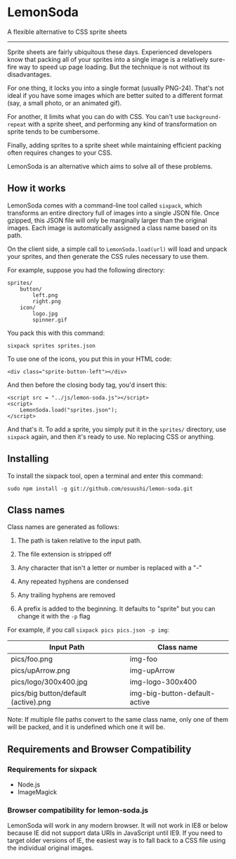 # LemonSoda

A flexible alternative to CSS sprite sheets

---

Sprite sheets are fairly ubiquitous these days. Experienced developers know that packing all of
your sprites into a single image is a relatively sure-fire way to speed up page loading. But the
technique is not without its disadvantages.

For one thing, it locks you into a single format (usually PNG-24). That's not ideal if you have
some images which are better suited to a different format (say, a small photo, or an animated gif).

For another, it limits what you can do with CSS. You can't use `background-repeat` with a sprite
sheet, and performing any kind of transformation on sprite tends to be cumbersome. 

Finally, adding sprites to a sprite sheet while maintaining efficient packing often requires changes
to your CSS.

LemonSoda is an alternative which aims to solve all of these problems.

## How it works

LemonSoda comes with a command-line tool called `sixpack`, which transforms an entire directory full
of images into a single JSON file. Once gzipped, this JSON file will only be marginally larger than
the original images. Each image is automatically assigned a class name based on its path.

On the client side, a simple call to `LemonSoda.load(url)` will load and unpack your sprites, and
then generate the CSS rules necessary to use them.

For example, suppose you had the following directory:

    sprites/
        button/
            left.png
            right.png
        icon/
            logo.jpg
            spinner.gif

You pack this with this command:

    sixpack sprites sprites.json

To use one of the icons, you put this in your HTML code:

    <div class="sprite-button-left"></div>

And then before the closing body tag, you'd insert this:

    <script src = "../js/lemon-soda.js"></script>
    <script>
        LemonSoda.load("sprites.json");
    </script>

And that's it. To add a sprite, you simply put it in the `sprites/` directory, use `sixpack` again,
and then it's ready to use. No replacing CSS or anything.

## Installing

To install the sixpack tool, open a terminal and enter this command:

    sudo npm install -g git://github.com/osuushi/lemon-soda.git


## Class names

Class names are generated as follows:

1. The path is taken relative to the input path.

1. The file extension is stripped off

1. Any character that isn't a letter or number is replaced with a "-"

1. Any repeated hyphens are condensed

1. Any trailing hyphens are removed

1. A prefix is added to the beginning. It defaults to "sprite" but you can change it with the `-p`
flag

For example, if you call `sixpack pics pics.json -p img`:

| Input Path                                    | Class name                                    |
| --------------------------------------------- | --------------------------------------------- |
| pics/foo.png                                  | img-foo                                       |
| pics/upArrow.png                              | img-upArrow                                   |
| pics/logo/300x400.jpg                         | img-logo-300x400                              |
| pics/big button/default (active).png          | img-big-button-default-active                 |

Note: If multiple file paths convert to the same class name, only one of them will be packed, and
it is undefined which one it will be.

## Requirements and Browser Compatibility

### Requirements for sixpack

* Node.js
* ImageMagick

### Browser compatibility for lemon-soda.js

LemonSoda will work in any modern browser. It will not work in IE8 or below because IE did not
support data URIs in JavaScript until IE9. If you need to target older versions of IE, the easiest
way is to fall back to a CSS file using the individual original images.
